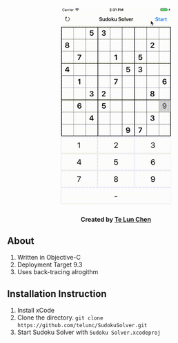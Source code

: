 <h1 align="center">
  <img src="/sudoku.gif" width="256px" alt="Sudoku"></a>
  <br />
</h1>
<h4 align="center">Created by <a href="http://telunchen.com/">Te Lun Chen</a></h4>

## About
1. Written in Objective-C
2. Deployment Target 9.3
3. Uses back-tracing alrogithm

## Installation Instruction
1. Install xCode
2. Clone the directory. `git clone https://github.com/telunc/SudokuSolver.git`
3. Start Sudoku Solver with `Sudoku Solver.xcodeproj`